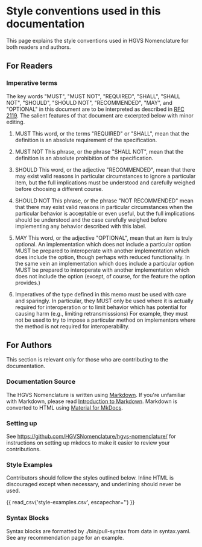 # Style conventions used in this documentation

This page explains the style conventions used in HGVS Nomenclature for both readers and authors.

## For Readers

### Imperative terms

The key words "MUST", "MUST NOT", "REQUIRED", "SHALL", "SHALL NOT", "SHOULD", "SHOULD NOT", "RECOMMENDED", "MAY", and "OPTIONAL" in this document are to be interpreted as described in [RFC 2119](https://datatracker.ietf.org/doc/html/rfc2119). The salient features of that document are excerpted below with minor editing.

1. MUST This word, or the terms "REQUIRED" or "SHALL", mean that the definition is an absolute requirement of the specification.

2. MUST NOT This phrase, or the phrase "SHALL NOT", mean that the definition is an absolute prohibition of the specification.

3. SHOULD This word, or the adjective "RECOMMENDED", mean that there may exist valid reasons in particular circumstances to ignore a particular item, but the full implications must be understood and carefully weighed before choosing a different course.

4. SHOULD NOT This phrase, or the phrase "NOT RECOMMENDED" mean that there may exist valid reasons in particular circumstances when the particular behavior is acceptable or even useful, but the full implications should be understood and the case carefully weighed before implementing any behavior described with this label.

5. MAY This word, or the adjective "OPTIONAL", mean that an item is truly optional. An implementation which does not include a particular option MUST be prepared to interoperate with another implementation which does include the option, though perhaps with reduced functionality. In the same vein an implementation which does include a particular option MUST be prepared to interoperate with another implementation which does not include the option (except, of course, for the feature the option provides.)

6. Imperatives of the type defined in this memo must be used with care and sparingly. In particular, they MUST only be used where it is actually required for interoperation or to limit behavior which has potential for causing harm (e.g., limiting retransmisssions) For example, they must not be used to try to impose a particular method on implementors where the method is not required for interoperability.

## For Authors

This section is relevant only for those who are contributing to the documentation.

### Documentation Source

The HGVS Nomenclature is written using [Markdown](https://en.wikipedia.org/wiki/Markdown). If you're unfamiliar with Markdown, please read [Introduction to Markdown](https://www.writethedocs.org/guide/writing/markdown/). Markdown is converted to HTML using [Material for MkDocs](https://squidfunk.github.io/mkdocs-material/).

### Setting up

See https://github.com/HGVSNomenclature/hgvs-nomenclature/ for instructions on setting up mkdocs to make it easier to review your contributions.

### Style Examples

Contributors should follow the styles outlined below. Inline HTML is discouraged except when necessary, and underlining should never be used.

{{ read_csv('style-examples.csv', escapechar='\') }}

### Syntax Blocks

Syntax blocks are formatted by ./bin/pull-syntax from data in syntax.yaml. See any recommendation page for an example.
